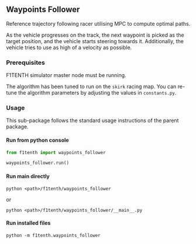 ## Waypoints Follower

Reference trajectory following racer utilising MPC to compute optimal paths.

As the vehicle progresses on the track, the next waypoint is picked as the target position, and the vehicle starts
steering towards it. Additionally, the vehicle tries to use as high of a velocity as possible.

### Prerequisites

F1TENTH simulator master node must be running.

The algorithm has been tuned to run on the `skirk` racing map. You can re-tune the algorithm parameters by adjusting
the values in `constants.py`.

### Usage

This sub-package follows the standard usage instructions of the parent package.

#### Run from python console

```python
from f1tenth import waypoints_follower

waypoints_follower.run()
```

#### Run main directly

```
python <path>/f1tenth/waypoints_follower
```

or

```
python <path>/f1tenth/waypoints_follower/__main__.py
```

#### Run installed files

```
python -m f1tenth.waypoints_follower
```

[1]: https://f1tenth.org/build.html
